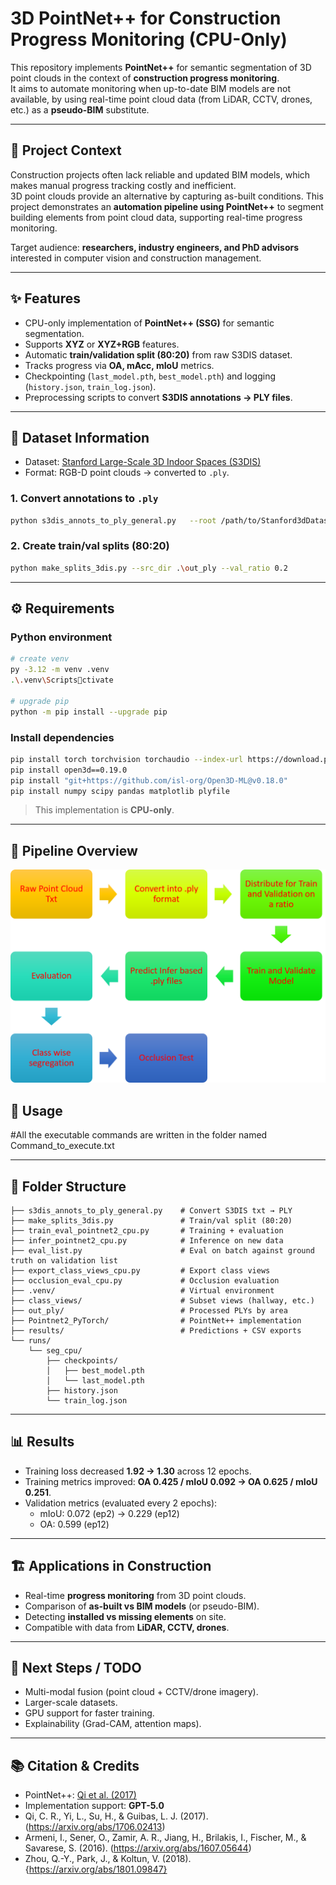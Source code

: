# 3D PointNet++ for Construction Progress Monitoring (CPU-Only)

This repository implements **PointNet++** for semantic segmentation of 3D point clouds in the context of **construction progress monitoring**.  
It aims to automate monitoring when up-to-date BIM models are not available, by using real-time point cloud data (from LiDAR, CCTV, drones, etc.) as a **pseudo-BIM** substitute.

---

## 📌 Project Context

Construction projects often lack reliable and updated BIM models, which makes manual progress tracking costly and inefficient.  
3D point clouds provide an alternative by capturing as-built conditions. This project demonstrates an **automation pipeline using PointNet++** to segment building elements from point cloud data, supporting real-time progress monitoring.  

Target audience: **researchers, industry engineers, and PhD advisors** interested in computer vision and construction management.

---

## ✨ Features

- CPU-only implementation of **PointNet++ (SSG)** for semantic segmentation.  
- Supports **XYZ** or **XYZ+RGB** features.  
- Automatic **train/validation split (80:20)** from raw S3DIS dataset.  
- Tracks progress via **OA, mAcc, mIoU** metrics.  
- Checkpointing (`last_model.pth`, `best_model.pth`) and logging (`history.json`, `train_log.json`).  
- Preprocessing scripts to convert **S3DIS annotations → PLY files**.  

---

## 📂 Dataset Information

- Dataset: [Stanford Large-Scale 3D Indoor Spaces (S3DIS)](https://cvg-data.inf.ethz.ch/s3dis/)  
- Format: RGB-D point clouds → converted to `.ply`.  

### 1. Convert annotations to `.ply`
```bash
python s3dis_annots_to_ply_general.py   --root /path/to/Stanford3dDataset_v1.2_Aligned_Version   --dst  /path/to/out_ply
```

### 2. Create train/val splits (80:20)
```bash
python make_splits_3dis.py --src_dir .\out_ply --val_ratio 0.2
```

---

## ⚙️ Requirements

### Python environment
```bash
# create venv
py -3.12 -m venv .venv
.\.venv\Scriptsctivate

# upgrade pip
python -m pip install --upgrade pip
```

### Install dependencies
```bash
pip install torch torchvision torchaudio --index-url https://download.pytorch.org/whl/cpu
pip install open3d==0.19.0
pip install "git+https://github.com/isl-org/Open3D-ML@v0.18.0"
pip install numpy scipy pandas matplotlib plyfile
```

> This implementation is **CPU-only**.

---

## 🔄 Pipeline Overview

![Pipeline](assets/Process_Flow.png)

## 🚀 Usage

#All the executable commands are written in the folder named Command_to_execute.txt

---

## 📁 Folder Structure

```
├── s3dis_annots_to_ply_general.py    # Convert S3DIS txt → PLY
├── make_splits_3dis.py               # Train/val split (80:20)
├── train_eval_pointnet2_cpu.py       # Training + evaluation
├── infer_pointnet2_cpu.py            # Inference on new data
├── eval_list.py                      # Eval on batch against ground truth on validation list
├── export_class_views_cpu.py         # Export class views
├── occlusion_eval_cpu.py             # Occlusion evaluation
├── .venv/                            # Virtual environment
├── class_views/                      # Subset views (hallway, etc.)
├── out_ply/                          # Processed PLYs by area
├── Pointnet2_PyTorch/                # PointNet++ implementation
├── results/                          # Predictions + CSV exports
└── runs/
    └── seg_cpu/
        ├── checkpoints/
        │   ├── best_model.pth
        │   └── last_model.pth
        ├── history.json
        └── train_log.json
```

---

## 📊 Results

- Training loss decreased **1.92 → 1.30** across 12 epochs.  
- Training metrics improved: **OA 0.425 / mIoU 0.092 → OA 0.625 / mIoU 0.251**.  
- Validation metrics (evaluated every 2 epochs):  
  - mIoU: 0.072 (ep2) → 0.229 (ep12)  
  - OA: 0.599 (ep12)  

---

## 🏗️ Applications in Construction

- Real-time **progress monitoring** from 3D point clouds.  
- Comparison of **as-built vs BIM models** (or pseudo-BIM).  
- Detecting **installed vs missing elements** on site.  
- Compatible with data from **LiDAR, CCTV, drones**.  

---

## 🔮 Next Steps / TODO

- Multi-modal fusion (point cloud + CCTV/drone imagery).  
- Larger-scale datasets.  
- GPU support for faster training.  
- Explainability (Grad-CAM, attention maps).  

---

## 📚 Citation & Credits

- PointNet++: [Qi et al. (2017)](https://arxiv.org/abs/1706.02413)  
- Implementation support: **GPT-5.0**
- Qi, C. R., Yi, L., Su, H., & Guibas, L. J. (2017). (https://arxiv.org/abs/1706.02413)
- Armeni, I., Sener, O., Zamir, A. R., Jiang, H., Brilakis, I., Fischer, M., & Savarese, S. (2016). (https://arxiv.org/abs/1607.05644)
- Zhou, Q.-Y., Park, J., & Koltun, V. (2018). {https://arxiv.org/abs/1801.09847}
